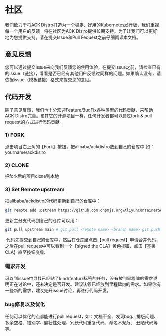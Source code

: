 # 社区
我们致力于将ACK Distro打造为一个稳定、好用的Kubernetes发行版，我们重视每一个用户的反馈，将在社区为ACK Distro提供长期支持。为了让我们可以更好地为您提供支持，请在提交Issue和Pull Request之前仔细阅读本文档。

## 意见反馈
您可以通过提交issue来向我们反馈您的使用体验，在提交issue之前，请检查已有的issue（链接），看看是否已经有其他用户反馈过同样的问题。如果确认没有，请依据issue（模板链接）格式来提交您的意见。

## 代码开发
除了意见反馈，我们也十分欢迎Feature/BugFix各种类型的代码贡献，来帮助ACK Distro完善。和其它的开源项目一样，任何开发者都可以通过fork & pull request的方式进行代码贡献。

### 1) FORK
点击项目右上角的【Fork】按钮，把alibaba/ackdistro放到自己的仓库中 如：yourname/ackdistro

### 2) CLONE
把fork后的项目clone到本地

### 3) Set Remote upstream
把alibaba/ackdistro的代码更新到自己的仓库中：

```bash
git remote add upstream https://github.com.cnpmjs.org/AliyunContainerService/ackdistro.git
```

更新主分支代码到自己的仓库可以用：

```bash
git pull upstream main # git pull <remote name> <branch name> git push
```

​
代码先提交到自己的仓库中，然后在仓库里点击【pull request】申请合并代码，之后在pull request中可以看到一个【signed the CLA】黄色按钮，点击【签署CLA】直至按钮变绿.

### 需求开发
可以到issue中寻找已经贴了kind/feature标签的任务，没有放到里程碑的需求说明正在讨论中，还未决定是否开发。建议认领已经放到里程碑内的需求。
​
如果你有一些新的需求，建议先开issue讨论，再进行代码开发。

### bug修复以及优化
任何可以优化的点都能进行pull request，如：文档不全、发现bug、排版问题、多余空格、错别字、健壮性处理、冗长代码重复代码、命名不规范、 丑陋代码等等。
